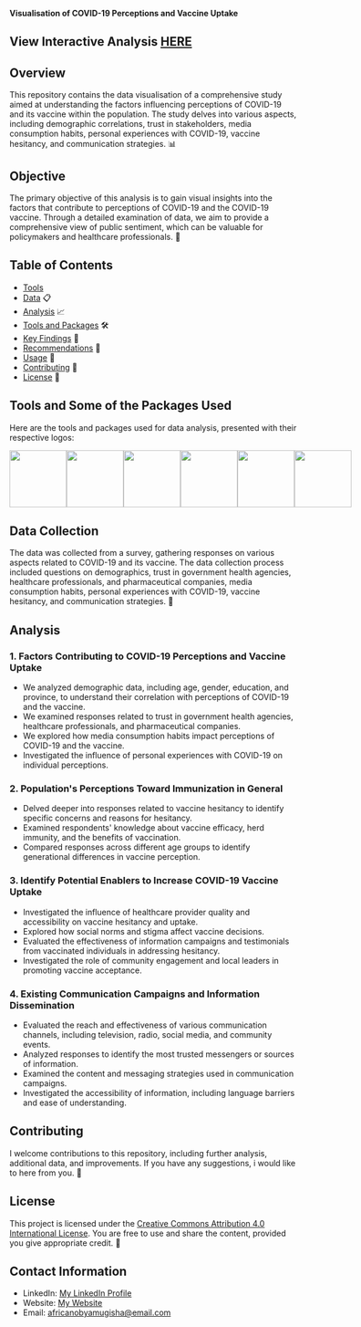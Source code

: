**Visualisation of COVID-19 Perceptions and Vaccine Uptake**
## **View Interactive Analysis [HERE](https://africanobyamugisha.github.io/Behavioral-COVID19-Analysis)**

## Overview
This repository contains the data visualisation of a comprehensive study aimed at understanding the factors influencing perceptions of COVID-19 and its vaccine within the population. The study delves into various aspects, including demographic correlations, trust in stakeholders, media consumption habits, personal experiences with COVID-19, vaccine hesitancy, and communication strategies. 📊

## Objective
The primary objective of this analysis is to gain visual insights into the factors that contribute to perceptions of COVID-19 and the COVID-19 vaccine. Through a detailed examination of data, we aim to provide a comprehensive view of public sentiment, which can be valuable for policymakers and healthcare professionals. 🎯

## Table of Contents
- [Tools](#tools)
- [Data](#data-collection) 📋
- [Analysis](#analysis) 📈
- [Tools and Packages](#tools-and-packages) 🛠️
- [Key Findings](#key-findings) 📌
- [Recommendations](#recommendations) 🚀
- [Usage](#usage) 📡
- [Contributing](#contributing) 🤝
- [License](#license) 📜

## Tools and Some of the Packages Used
Here are the tools and packages used for data analysis, presented with their respective logos:

<div style="display: flex; flex-direction: row;">
    <img src="https://www.r-project.org/Rlogo.png" height="100">
    <img src="https://d33wubrfki0l68.cloudfront.net/57299a1dcd979c623325f11bf5e5ce60f3d4eb00/e4602/wp-content/uploads/2018/10/black.png" height="100">
    <img src="https://bookdown.org/yihui/rmarkdown/images/hex-rmarkdown.png" height="100">
    <img src="https://ggplot2.tidyverse.org/logo.png" height="100">
    <img src="https://dplyr.tidyverse.org/logo.png" height="100">
    <img src="https://jkunst.com/highcharter/logo.png" height="100">
</div>

## Data Collection
The data was collected from a survey, gathering responses on various aspects related to COVID-19 and its vaccine. The data collection process included questions on demographics, trust in government health agencies, healthcare professionals, and pharmaceutical companies, media consumption habits, personal experiences with COVID-19, vaccine hesitancy, and communication strategies. 📝

## Analysis
### 1. Factors Contributing to COVID-19 Perceptions and Vaccine Uptake
- We analyzed demographic data, including age, gender, education, and province, to understand their correlation with perceptions of COVID-19 and the vaccine.
- We examined responses related to trust in government health agencies, healthcare professionals, and pharmaceutical companies.
- We explored how media consumption habits impact perceptions of COVID-19 and the vaccine.
- Investigated the influence of personal experiences with COVID-19 on individual perceptions.

### 2. Population's Perceptions Toward Immunization in General
- Delved deeper into responses related to vaccine hesitancy to identify specific concerns and reasons for hesitancy.
- Examined respondents' knowledge about vaccine efficacy, herd immunity, and the benefits of vaccination.
- Compared responses across different age groups to identify generational differences in vaccine perception.

### 3. Identify Potential Enablers to Increase COVID-19 Vaccine Uptake
- Investigated the influence of healthcare provider quality and accessibility on vaccine hesitancy and uptake.
- Explored how social norms and stigma affect vaccine decisions.
- Evaluated the effectiveness of information campaigns and testimonials from vaccinated individuals in addressing hesitancy.
- Investigated the role of community engagement and local leaders in promoting vaccine acceptance.

### 4. Existing Communication Campaigns and Information Dissemination
- Evaluated the reach and effectiveness of various communication channels, including television, radio, social media, and community events.
- Analyzed responses to identify the most trusted messengers or sources of information.
- Examined the content and messaging strategies used in communication campaigns.
- Investigated the accessibility of information, including language barriers and ease of understanding.


## Contributing
I welcome contributions to this repository, including further analysis, additional data, and improvements. If you have any suggestions, i would like to here from you. 🤗

## License
This project is licensed under the [Creative Commons Attribution 4.0 International License](https://creativecommons.org/licenses/by/4.0/). You are free to use and share the content, provided you give appropriate credit. 📜

## Contact Information
- LinkedIn: [My LinkedIn Profile](https://www.linkedin.com/in/africanobyamugisha)
- Website: [My Website](https://www.africanobyamugisha.github.io)
- Email: [africanobyamugisha\@email.com](mailto:africanobyamugisha@email.com)
